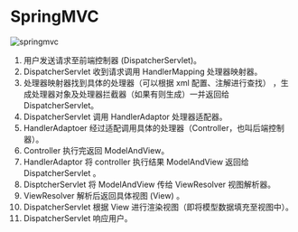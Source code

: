 # SpringMVC

![springmvc](/public/imgjava/spring/springMvc.png)

1. 用户发送请求至前端控制器 (DispatcherServlet)。
2. DispatcherServlet 收到请求调用 HandlerMapping 处理器映射器。
3. 处理器映射器找到具体的处理器（可以根据 xml 配置、注解进行查找） ，生成处理器对象及处理器拦截器（如果有则生成）一并返回给 DispatcherServlet。
4. DispatcherServlet 调用 HandlerAdaptor 处理器适配器。
5. HandlerAdaptoer 经过适配调用具体的处理器（Controller，也叫后端控制器）。
6. Controller 执行完返回 ModelAndView。
7. HandlerAdaptor 将 controller 执行结果 ModelAndView 返回给 DispatcherServlet 。
8. DisptcherServlet 将 ModelAndView 传给 ViewResolver 视图解析器。
9. ViewResolver 解析后返回具体视图 (View) 。
10. DispatcherServlet 根据 View 进行渲染视图（即将模型数据填充至视图中）。
11. DispatcherServlet 响应用户。
